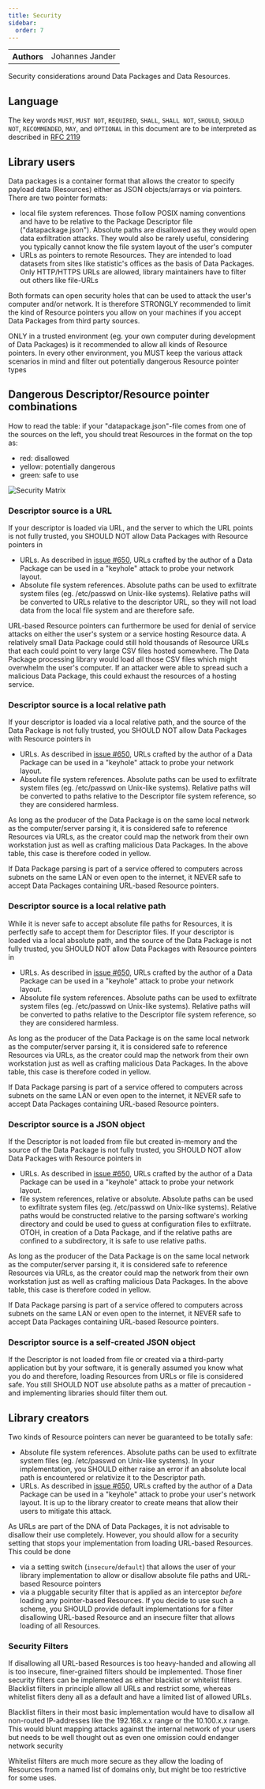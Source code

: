 ```yaml
---
title: Security
sidebar:
  order: 7
---
```


<table>
  <tr>
    <th>Authors</th>
    <td>Johannes Jander</td>
  </tr>
</table>

Security considerations around Data Packages and Data Resources.

## Language

The key words `MUST`, `MUST NOT`, `REQUIRED`, `SHALL`, `SHALL NOT`, `SHOULD`, `SHOULD NOT`, `RECOMMENDED`, `MAY`, and `OPTIONAL` in this document are to be interpreted as described in [RFC 2119](https://www.ietf.org/rfc/rfc2119.txt)

## Library users

Data packages is a container format that allows the creator to specify payload data (Resources) either as JSON
objects/arrays or via pointers. There are two pointer formats:

- local file system references. Those follow POSIX naming conventions and have to be relative to the Package Descriptor
  file ("datapackage.json"). Absolute paths are disallowed as they would open data exfiltration attacks. They would also
  be rarely useful, considering you typically cannot know the file system layout of the user's computer
- URLs as pointers to remote Resources. They are intended to load datasets from sites like statistic's offices as the
  basis of Data Packages. Only HTTP/HTTPS URLs are allowed, library maintainers have to filter out others like file-URLs

Both formats can open security holes that can be used to attack the user's computer and/or network. It is therefore
STRONGLY recommended to limit the kind of Resource pointers you allow on your machines if you accept Data Packages
from third party sources.

ONLY in a trusted environment (eg. your own computer during development of Data Packages) is it recommended to allow
all kinds of Resource pointers. In every other environment, you MUST keep the various attack scenarios in mind and
filter out potentially dangerous Resource pointer types

## Dangerous Descriptor/Resource pointer combinations

How to read the table: if your "datapackage.json"-file comes from one of the sources on the left, you should treat
Resources in the format on the top as:

- red: disallowed
- yellow: potentially dangerous
- green: safe to use

![Security Matrix](./assets/security-matrix.png)

### Descriptor source is a URL

If your descriptor is loaded via URL, and the server to which the URL points is not fully trusted, you
SHOULD NOT allow Data Packages with Resource pointers in

- URLs. As described in [issue #650](https://github.com/frictionlessdata/specs/issues/650), URLs crafted by the author
  of a Data Package can be used in a "keyhole" attack to probe your network layout.
- Absolute file system references. Absolute paths can be used to exfiltrate system files (eg. /etc/passwd on
  Unix-like systems). Relative paths will be converted to URLs relative to the descriptor URL, so they will
  not load data from the local file system and are therefore safe.

URL-based Resource pointers can furthermore be used for denial of service attacks on either the user's system or a
service hosting Resource data. A relatively small Data Package could still hold thousands of Resource URLs that
each could point to very large CSV files hosted somewhere. The Data Package processing library would load all
those CSV files which might overwhelm the user's computer. If an attacker were able to spread such a malicious
Data Package, this could exhaust the resources of a hosting service.

### Descriptor source is a local relative path

If your descriptor is loaded via a local relative path, and the source of the Data Package is not fully trusted, you
SHOULD NOT allow Data Packages with Resource pointers in

- URLs. As described in [issue #650](https://github.com/frictionlessdata/specs/issues/650), URLs crafted by the author
  of a Data Package can be used in a "keyhole" attack to probe your network layout.
- Absolute file system references. Absolute paths can be used to exfiltrate system files (eg. /etc/passwd on
  Unix-like systems). Relative paths will be converted to paths relative to the Descriptor file system reference,
  so they are considered harmless.

As long as the producer of the Data Package is on the same local network as the computer/server parsing it, it is
considered safe to reference Resources via URLs, as the creator could map the network from their own workstation just
as well as crafting malicious Data Packages. In the above table, this case is therefore coded in yellow.

If Data Package parsing is part of a service offered to computers across subnets on the same LAN or even open to the
internet, it NEVER safe to accept Data Packages containing URL-based Resource pointers.

### Descriptor source is a local relative path

While it is never safe to accept absolute file paths for Resources, it is perfectly safe to accept them for Descriptor
files. If your descriptor is loaded via a local absolute path, and the source of the Data Package is not fully
trusted, you SHOULD NOT allow Data Packages with Resource pointers in

- URLs. As described in [issue #650](https://github.com/frictionlessdata/specs/issues/650), URLs crafted by the author
  of a Data Package can be used in a "keyhole" attack to probe your network layout.
- Absolute file system references. Absolute paths can be used to exfiltrate system files (eg. /etc/passwd on
  Unix-like systems). Relative paths will be converted to paths relative to the Descriptor file system reference,
  so they are considered harmless.

As long as the producer of the Data Package is on the same local network as the computer/server parsing it, it is
considered safe to reference Resources via URLs, as the creator could map the network from their own workstation just
as well as crafting malicious Data Packages. In the above table, this case is therefore coded in yellow.

If Data Package parsing is part of a service offered to computers across subnets on the same LAN or even open to the
internet, it NEVER safe to accept Data Packages containing URL-based Resource pointers.

### Descriptor source is a JSON object

If the Descriptor is not loaded from file but created in-memory and the source of the Data Package is not fully
trusted, you SHOULD NOT allow Data Packages with Resource pointers in

- URLs. As described in [issue #650](https://github.com/frictionlessdata/specs/issues/650), URLs crafted by the author
  of a Data Package can be used in a "keyhole" attack to probe your network layout.
- file system references, relative or absolute. Absolute paths can be used to exfiltrate system files
  (eg. /etc/passwd on Unix-like systems). Relative paths would be constructed relative to the parsing software's working
  directory and could be used to guess at configuration files to exfiltrate. OTOH, in creation of a Data Package,
  and if the relative paths are confined to a subdirectory, it is safe to use relative paths.

As long as the producer of the Data Package is on the same local network as the computer/server parsing it, it is
considered safe to reference Resources via URLs, as the creator could map the network from their own workstation just
as well as crafting malicious Data Packages. In the above table, this case is therefore coded in yellow.

If Data Package parsing is part of a service offered to computers across subnets on the same LAN or even open to the
internet, it NEVER safe to accept Data Packages containing URL-based Resource pointers.

### Descriptor source is a self-created JSON object

If the Descriptor is not loaded from file or created via a third-party application but by your software, it is
generally assumed you know what you do and therefore, loading Resources from URLs or file is considered safe. You
still SHOULD NOT use absolute paths as a matter of precaution - and implementing libraries should filter them out.

## Library creators

Two kinds of Resource pointers can never be guaranteed to be totally safe:

- Absolute file system references. Absolute paths can be used to exfiltrate system files (eg. /etc/passwd on
  Unix-like systems). In your implementation, you SHOULD either raise an error if an absolute local path is encountered
  or relativize it to the Descriptor path.
- URLs. As described in [issue #650](https://github.com/frictionlessdata/specs/issues/650), URLs crafted by the author
  of a Data Package can be used in a "keyhole" attack to probe your user's network layout. It is up to the library creator
  to create means that allow their users to mitigate this attack.

As URLs are part of the DNA of Data Packages, it is not advisable to disallow their use completely. However, you should
allow for a security setting that stops your implementation from loading URL-based Resources. This could be done

- via a setting switch (`insecure`/`default`) that allows the user of your library implementation to allow or
  disallow absolute file paths and URL-based Resource pointers
- via a pluggable security filter that is applied as an interceptor _before_ loading any pointer-based Resources. If
  you decide to use such a scheme, you SHOULD provide default implementations for a filter disallowing URL-based
  Resource and an insecure filter that allows loading of all Resources.

### Security Filters

If disallowing all URL-based Resources is too heavy-handed and allowing all is too insecure, finer-grained filters
should be implemented. Those finer security filters can be implemented as either blacklist or whitelist filters.
Blacklist filters in principle allow all URLs and restrict some, whereas whitelist filters deny all as a default
and have a limited list of allowed URLs.

Blacklist filters in their most basic implementation would have to disallow all non-routed IP-addresses like the
192.168.x.x range or the 10.100.x.x range. This would blunt mapping attacks against the internal network of your users
but needs to be well thought out as even one omission could endanger network security

Whitelist filters are much more secure as they allow the loading of Resources from a named list of domains only, but
might be too restrictive for some uses.
